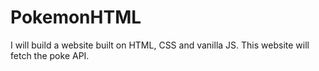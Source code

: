 # PokemonHTML

I will build a website built on HTML, CSS and  vanilla JS. This website will fetch the poke API.
